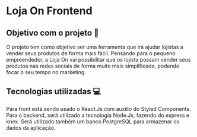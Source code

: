 # Loja On Frontend

## Objetivo com o projeto 🎯
O projeto tem como objetivo ser uma ferramenta que irá ajudar lojistas a vender seus produtos de forma mais fácil. Pensando para o pequeno empreendedor, a Loja On vai possibilitar que os lojista possam vender seus produtos nas redes sociais de forma muito mais simplificada, podendo focar o seu tempo no marketing.

## Tecnologias utilizadas 💻
Para front está sendo usado o React.Js com auxilio do Styled Components. Para o backend, será utilizado a tecnologia Node.Js, fazendo do express e knex. Será utilizado também um banco PostgreSQL para armazenar os dados da aplicação.
